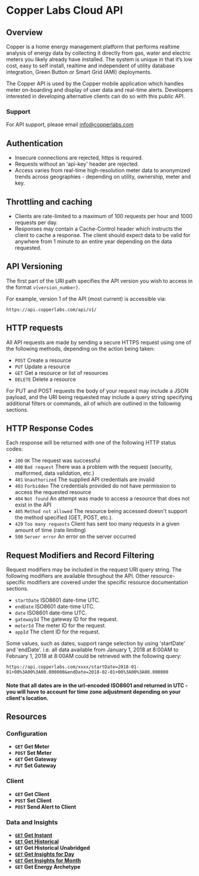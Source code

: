 # Copper Labs Cloud API

## Overview

Copper is a home energy management platform that performs realtime analysis of energy data by collecting it directly from gas, water and electric meters you likely already have installed. The system is unique in that it’s low cost, easy to self install, realtime and independent of utility database integration, Green Button or Smart Grid (AMI) deployments. 

The Copper API is used by the Copper mobile application which handles meter on-boarding and display of user data and real-time alerts. Developers interested in developing alternative clients can do so with this public API.

### Support
For API support, please email info@copperlabs.com

## Authentication
* Insecure connections are rejected, https is required. 
* Requests without an 'api-key' header are rejected.
* Access varies from real-time high-resolution meter data to anonymized trends across geographies - depending on utility, ownership, meter and key.

## Throttling and caching
* Clients are rate-limited to a maximum of 100 requests per hour and 1000 requests per day.
* Responses may contain a Cache-Control header which instructs the client to cache a response. The client should expect data to be valid for anywhere from 1 minute to an entire year depending on the data requested.

## API Versioning
The first part of the URI path specifies the API version you wish to access in the format `v{version_number}`. 

For example, version 1 of the API (most current) is accessible via:

```no-highlight
https://api.copperlabs.com/api/v1/
```

## HTTP requests
All API requests are made by sending a secure HTTPS request using one of the following methods, depending on the action being taken:

* `POST` Create a resource
* `PUT` Update a resource
* `GET` Get a resource or list of resources
* `DELETE` Delete a resource

For PUT and POST requests the body of your request may include a JSON payload, and the URI being requested may include a query string specifying additional filters or commands, all of which are outlined in the following sections.

## HTTP Response Codes
Each response will be returned with one of the following HTTP status codes:

* `200` `OK` The request was successful
* `400` `Bad request` There was a problem with the request (security, malformed, data validation, etc.)
* `401` `Unauthorized` The supplied API credentials are invalid
* `403` `Forbidden` The credentials provided do not have permission to access the requested resource
* `404` `Not found` An attempt was made to access a resource that does not exist in the API
* `405` `Method not allowed` The resource being accessed doesn't support the method specified (GET, POST, etc.).
* `429` `Too many requests` Client has sent too many requests in a given amount of time (rate limiting) 
* `500` `Server error` An error on the server occurred

## Request Modifiers and Record Filtering
Request modifiers may be included in the request URI query string. The following modifiers are available throughout the API.  Other resource-specific modifiers are covered under the specific resource documentation sections.
* `startDate` ISO8601 date-time UTC.  
* `endDate` ISO8601 date-time UTC.  
* `date` ISO8601 date-time UTC.  
* `gatewayId` The gateway ID for the request.
* `meterId` The meter ID for the request.
* `appId` The client ID for the request.

Some values, such as dates, support range selection by using 'startDate' and 'endDate'.  i.e. all data available from January 1, 2018 at 8:00AM to February 1, 2018 at 8:00AM could be retrieved with the following query:

```no-highlight
https://api.copperlabs.com/xxxx/startDate=2018-01-01+00%3A00%3A00.000000&endDate=2018-02-01+00%3A00%3A00.000000
```

#### Note that all dates are in the url-encoded ISO8601 and returned in UTC - you will have to account for time zone adjustment depending on your client's location.

## Resources

### Configuration
- **<code>GET</code> Get Meter**
- **<code>POST</code> Set Meter**
- **<code>GET</code> Get Gateway**
- **<code>PUT</code> Set Gateway**

### Client
- **<code>GET</code> Get Client**
- **<code>POST</code> Set Client**
- **<code>POST</code> Send Alert to Client**

### Data and Insights
- **[<code>GET</code> Get Instant](/get_instant.md)**
- **[<code>GET</code> Get Historical](/get_data.md)**
- **<code>GET</code> Get Historical Unabridged**
- **[<code>GET</code> Get Insights for Day](/get_insights_day.md)**
- **[<code>GET</code> Get Insights for Month](/get_insights_month.md)**
- **<code>GET</code> Get Energy Archetype**


